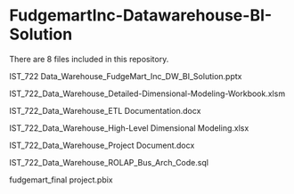 # FudgemartInc-Datawarehouse-BI-Solution

There are 8 files included in this repository. 

IST_722 Data_Warehouse_FudgeMart_Inc_DW_BI_Solution.pptx

IST_722_Data_Warehouse_Detailed-Dimensional-Modeling-Workbook.xlsm	

IST_722_Data_Warehouse_ETL Documentation.docx

IST_722_Data_Warehouse_High-Level Dimensional Modeling.xlsx

IST_722_Data_Warehouse_Project Document.docx

IST_722_Data_Warehouse_ROLAP_Bus_Arch_Code.sql

fudgemart_final project.pbix
